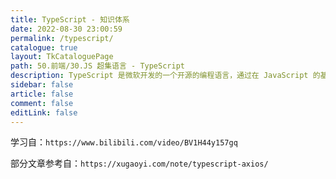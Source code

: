 ```yaml
---
title: TypeScript - 知识体系
date: 2022-08-30 23:00:59
permalink: /typescript/
catalogue: true
layout: TkCataloguePage
path: 50.前端/30.JS 超集语言 - TypeScript
description: TypeScript 是微软开发的一个开源的编程语言，通过在 JavaScript 的基础上添加静态类型定义构建而成。TypeScript 通过 TypeScript 编译器或 Babel 转译为 JavaScript 代码，可运行在任何浏览器，任何操作系统。
sidebar: false
article: false
comment: false
editLink: false
---
```


学习自：`https://www.bilibili.com/video/BV1H44y157gq`

部分文章参考自：`https://xugaoyi.com/note/typescript-axios/`
